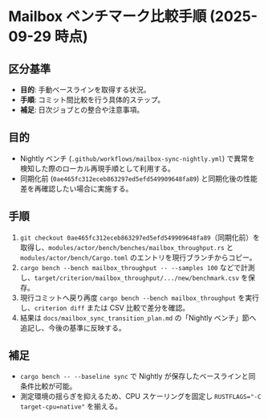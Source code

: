 # Mailbox ベンチマーク比較手順 (2025-09-29 時点)

## 区分基準
- **目的**: 手動ベースラインを取得する状況。
- **手順**: コミット間比較を行う具体的ステップ。
- **補足**: 日次ジョブとの整合や注意事項。

## 目的
- Nightly ベンチ (`.github/workflows/mailbox-sync-nightly.yml`) で異常を検知した際のローカル再現手順として利用する。
- 同期化前 (`0ae465fc312eceb863297ed5efd549909648fa89`) と同期化後の性能差を再確認したい場合に実施する。

## 手順
1. `git checkout 0ae465fc312eceb863297ed5efd549909648fa89`（同期化前）を取得し、`modules/actor/bench/benches/mailbox_throughput.rs` と `modules/actor/bench/Cargo.toml` のエントリを現行ブランチからコピー。
2. `cargo bench --bench mailbox_throughput -- --samples 100` などで計測し、`target/criterion/mailbox_throughput/.../new/benchmark.csv` を保存。
3. 現行コミットへ戻り再度 `cargo bench --bench mailbox_throughput` を実行し、`criterion diff` または CSV 比較で差分を確認。
4. 結果は `docs/mailbox_sync_transition_plan.md` の「Nightly ベンチ」節へ追記し、今後の基準に反映する。

## 補足
- `cargo bench -- --baseline sync` で Nightly が保存したベースラインと同条件比較が可能。
- 測定環境の揺らぎを抑えるため、CPU スケーリングを固定し `RUSTFLAGS="-C target-cpu=native"` を揃える。

